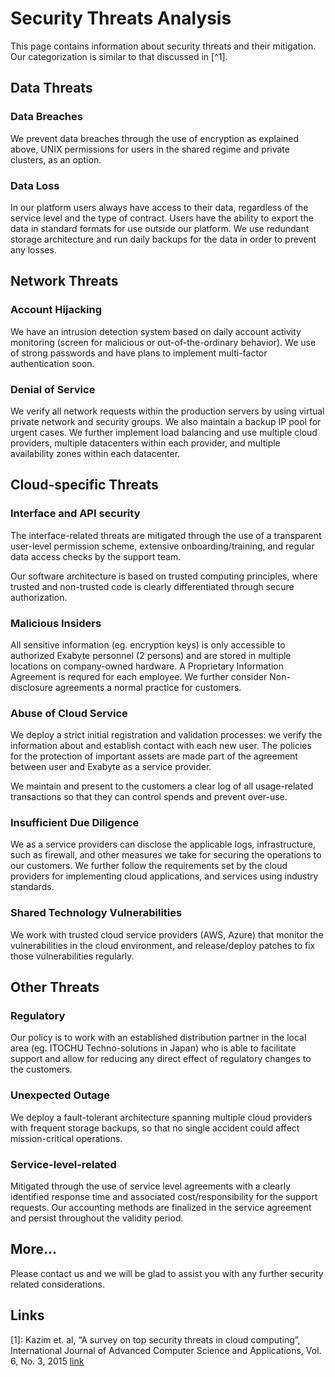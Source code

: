# Security Threats Analysis

This page contains information about security threats and their mitigation. Our categorization is similar to that discussed in [^1].

## Data Threats

### Data Breaches

We prevent data breaches through the use of encryption as explained above, UNIX permissions for users in the shared regime and private clusters, as an option.

### Data Loss

In our platform users always have access to their data, regardless of the service level and the type of contract. Users have the ability to export the data in standard formats for use outside our platform. We use redundant storage architecture and run daily backups for the data in order to prevent any losses.


## Network Threats

### Account Hijacking

We have an intrusion detection system based on daily account activity monitoring (screen for malicious or out-of-the-ordinary behavior). We use of strong passwords and have plans to implement multi-factor authentication soon.

### Denial of Service

We verify all network requests within the production servers by using virtual private network and security groups. We also maintain a backup IP pool for urgent cases. We further implement load balancing and use multiple cloud providers, multiple datacenters within each provider, and multiple availability zones within each datacenter.

## Cloud-specific Threats

### Interface and API security

The interface-related threats are mitigated through the use of a transparent user-level permission scheme, extensive onboarding/training, and regular data access checks by the support team.

Our software architecture is based on trusted computing principles, where trusted and non-trusted code is clearly differentiated through secure authorization.

### Malicious Insiders

All sensitive information (eg. encryption keys) is only accessible to authorized Exabyte personnel (2 persons) and are stored in multiple locations on company-owned hardware. A Proprietary Information Agreement is requred for each employee. We further consider Non-disclosure agreements a normal practice for customers.

### Abuse of Cloud Service

We deploy a strict initial registration and validation processes: we verify the information about and establish contact with each new user. The policies for the protection of important assets are made part of the agreement between user and Exabyte as a service provider.

We maintain and present to the customers a clear log of all usage-related transactions so that they can control spends and prevent over-use.

### Insufficient Due Diligence

We as a service providers can disclose the applicable logs, infrastructure, such as firewall, and other measures we take for securing the operations to our customers. We further follow the requirements set by the cloud providers for implementing cloud applications, and services using industry standards.

### Shared Technology Vulnerabilities

We work with trusted cloud service providers (AWS, Azure) that monitor the vulnerabilities in the cloud environment, and release/deploy patches to fix those vulnerabilities regularly.

## Other Threats
### Regulatory

Our policy is to work with an established distribution partner in the local area (eg. ITOCHU Techno-solutions in Japan) who is able to facilitate support and allow for reducing any direct effect of regulatory changes to the customers.

### Unexpected Outage

We deploy a fault-tolerant architecture spanning multiple cloud providers with frequent storage backups, so that no single accident could affect mission-critical operations.

### Service-level-related

Mitigated through the use of service level agreements with a clearly identified response time and associated cost/responsibility for the support requests. Our accounting methods are finalized in the service agreement and persist throughout the validity period.

## More...

Please contact us and we will be glad to assist you with any further security related considerations.

## Links

[1]: Kazim et. al,  “A survey on top security threats in cloud computing”,  International Journal of Advanced Computer Science and Applications, Vol. 6, No. 3, 2015 [link](http://thesai.org/Downloads/Volume6No3/Paper_16-A_survey_on_top_security_threats_in_cloud_computing.pdf)
